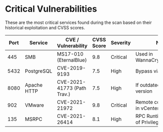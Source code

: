 # Critical Vulnerabilities

These are the most critical services found during the scan based on their historical exploitation and CVSS scores.

| Port | Service      | CVE / Vulnerability         | CVSS Score | Severity | Notes |
|------|--------------|-----------------------------|------------|----------|-------|
| 445  | SMB          | MS17-010 (EternalBlue)      | 9.8        | Critical | Used in WannaCry/Ransomware |
| 5432 | PostgreSQL   | CVE-2019-9193               | 7.5        | High     | Bypass via crafted SQL |
| 8080 | Apache HTTP  | CVE-2021-41773 (Path Trav.) | 7.5        | High     | If outdated Apache version |
| 902  | VMware       | CVE-2021-21972              | 9.8        | Critical | Remote code execution in vCenter |
| 135  | MSRPC        | CVE-2021-26414              | 8.1        | High     | RPC Runtime Elevation of Privilege |

